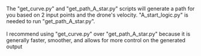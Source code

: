 The "get_curve.py" and "get_path_A_star.py" scripts will generate a path for you based on 2 input points and the drone's velocity. "A_start_logic.py" is needed to run "get_path_A_star.py". 
<br><br>I recommend using "get_curve.py" over "get_path_A_star.py" because it is generally faster, smoother, and allows for more control on the generated output
